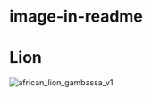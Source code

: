 # image-in-readme
# Lion

![african_lion_gambassa_v1](https://user-images.githubusercontent.com/37037860/38324026-afefc800-385c-11e8-8f43-2970ec40131d.jpg)

